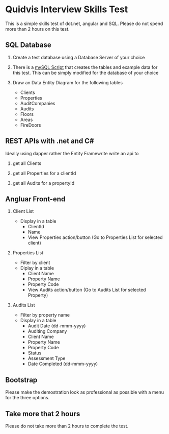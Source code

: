 # Quidvis Interview Skills Test

This is a simple skills test of dot.net, angular and SQL.  Please do not spend more than 2 hours on this test.

## SQL Database

1. Create a test database using a Database Server of your choice

2. There is a [mySQL Script](data) that creates the tables and example data for this test. This can be simply modified for the database of your choice

3. Draw an Data Entity Diagram for the following tables
   - Clients
   - Properties
   - AuditCompanies
   - Audits
   - Floors
   - Areas
   - FireDoors

## REST APIs with .net and C#

Ideally using dapper rather the Entity Framewrite write an api to

1. get all Clients

2. get all Properties for a clientId

3. get all Audits for a propertyId

## Angluar Front-end

1. Client List
   - Display in a table 
      - ClientId
      - Name
      - View Properties action/button (Go to Properties List for selected client)

2. Properties List
   - Filter by client
   - Diplay in a table
      - Client Name
      - Property Name
      - Property Code
      - View Audits action/button (Go to Audits List for selected Property)


3. Audits List
   - Filter by property name
   - Display in a table
      - Audit Date (dd-mmm-yyyy)
      - Auditing Company
      - Client Name
      - Property Name
      - Property Code
      - Status
      - Assessment Type
      - Date Completed (dd-mmm-yyyy)

## Bootstrap

Please make the demostration look as professional as possible with a menu for the three options.


## Take more that 2 hours

Please do not take more than 2 hours to complete the test.







